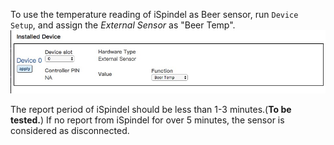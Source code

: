 To use the temperature reading of iSpindel as Beer sensor, run `Device Setup`, and assign the *External Sensor* as "Beer Temp".
![ispindel as beer sensor](https://github.com/vitotai/BrewPiLess/raw/master/img/ispindel_sensor.jpg?raw=true)

The report period of iSpindel should be less than 1-3 minutes.(**To be tested.**) If no report from iSpindel for over 5 minutes, the 
sensor is considered as disconnected.